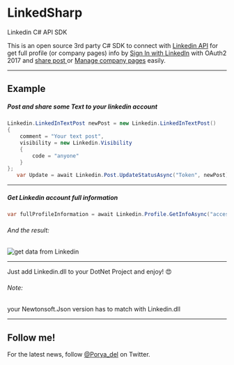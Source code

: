 # LinkedSharp
Linkedin C# API SDK

This is an open source 3rd party C# SDK to connect with <a href="https://developer.linkedin.com/docs"> Linkedin API</a> for get full profile (or company pages) info by <a href="https://developer.linkedin.com/docs/signin-with-linkedin">Sign In with LinkedIn</a> with OAuth2 2017 and <a href="https://developer.linkedin.com/docs/share-on-linkedin"> share post </a> or <a href="https://developer.linkedin.com/docs/company-pages">Manage company pages</a> easily.

<hr>
<h2>Example</h2>
<h5>Post and share some Text to your linkedin account</h5>

```C#
Linkedin.LinkedInTextPost newPost = new Linkedin.LinkedInTextPost()
{
    comment = "Your text post",
    visibility = new Linkedin.Visibility
    {
        code = "anyone"
    }
};
   var Update = await Linkedin.Post.UpdateStatusAsync("Token", newPost);
```
<hr>
<h5>Get Linkedin account full information</h5>

```C#
var fullProfileInformation = await Linkedin.Profile.GetInfoAsync("accessToken");
```
<h6>And the result:</h6>

![get data from Linkedin](https://kookkon.com/images/linkedin.png)

<hr>
Just add Linkedin.dll to your DotNet Project and enjoy! 😍
<h6>Note:</h6> your Newtonsoft.Json version has to match with Linkedin.dll

<hr>
<h2>Follow me!</h2>
For the latest news, follow <a href="https://twitter.com/porya_del">@Porya_del</a> on Twitter.

